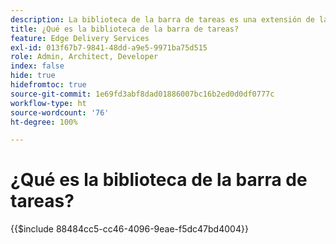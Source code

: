 ```yaml
---
description: La biblioteca de la barra de tareas es una extensión de la barra de tareas de AEM que permite a los desarrolladores crear herramientas controladas por la interfaz de usuario para los autores de contenido. Incluye un complemento de bloques integrado que puede mostrar una lista de todos los bloques a los autores de forma intuitiva, lo que elimina la necesidad de que los autores recuerden o busquen cada variación de un bloque. Los desarrolladores también pueden escribir sus propios complementos para la biblioteca de la barra de tareas.
title: ¿Qué es la biblioteca de la barra de tareas?
feature: Edge Delivery Services
exl-id: 013f67b7-9841-48dd-a9e5-9971ba75d515
role: Admin, Architect, Developer
index: false
hide: true
hidefromtoc: true
source-git-commit: 1e69fd3abf8dad01886007bc16b2ed0d0df0777c
workflow-type: ht
source-wordcount: '76'
ht-degree: 100%

---
```


# ¿Qué es la biblioteca de la barra de tareas?

{{$include 88484cc5-cc46-4096-9eae-f5dc47bd4004}}
